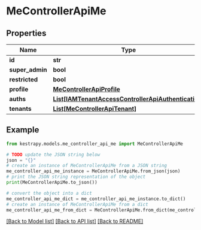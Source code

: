 # MeControllerApiMe


## Properties

Name | Type | Description | Notes
------------ | ------------- | ------------- | -------------
**id** | **str** |  | [optional] 
**super_admin** | **bool** |  | [optional] 
**restricted** | **bool** |  | [optional] 
**profile** | [**MeControllerApiProfile**](MeControllerApiProfile.md) |  | [optional] 
**auths** | [**List[IAMTenantAccessControllerApiAuthentication]**](IAMTenantAccessControllerApiAuthentication.md) |  | [optional] 
**tenants** | [**List[MeControllerApiTenant]**](MeControllerApiTenant.md) |  | [optional] 

## Example

```python
from kestrapy.models.me_controller_api_me import MeControllerApiMe

# TODO update the JSON string below
json = "{}"
# create an instance of MeControllerApiMe from a JSON string
me_controller_api_me_instance = MeControllerApiMe.from_json(json)
# print the JSON string representation of the object
print(MeControllerApiMe.to_json())

# convert the object into a dict
me_controller_api_me_dict = me_controller_api_me_instance.to_dict()
# create an instance of MeControllerApiMe from a dict
me_controller_api_me_from_dict = MeControllerApiMe.from_dict(me_controller_api_me_dict)
```
[[Back to Model list]](../README.md#documentation-for-models) [[Back to API list]](../README.md#documentation-for-api-endpoints) [[Back to README]](../README.md)



